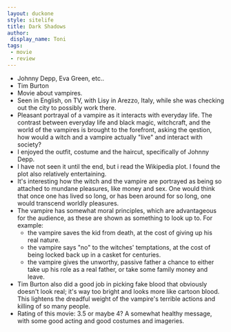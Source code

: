 ```yaml
---
layout: duckone
style: sitelife
title: Dark Shadows
author: 
 display_name: Toni
tags:
 - movie
 - review
---
```


* Johnny Depp, Eva Green, etc..
* Tim Burton
* Movie about vampires.
* Seen in English, on TV, with Lisy in Arezzo, Italy, while she was checking out the city to possibly work there.
* Pleasant portrayal of a vampire as it interacts with everyday life. The contrast between everyday life and black magic, witchcraft, and the world of the vampires is brought to the forefront, asking the qestion, how would a witch and a vampire actually "live" and interact with society?
* I enjoyed the outfit, costume and the haircut, specifically of Johnny Depp.
* I have not seen it until the end, but i read the Wikipedia plot. I found the plot also relatively entertaining.
* It's interesting how the witch and the vampire are portrayed as being so attached to mundane pleasures, like money and sex. One would think that once one has lived so long, or has been around for so long, one would transcend worldly pleasures.
* The vampire has somewhat moral principles, which are advantageous for the audience, as these are shown as something to look up to. For example: 
  * the vampire saves the kid from death, at the cost of giving up his real nature. 
  * the vampire says "no" to the witches' temptations, at the cost of being locked back up in a casket for centuries.
  * the vampire gives the unworthy, passive father a chance to either take up his role as a real father, or take some family money and leave.
* Tim Burton also did a good job in picking fake blood that obviously doesn't look real; it's way too bright and looks more like cartoon blood. This lightens the dreadful weight of the vampire's terrible actions and killing of so many people.
* Rating of this movie: 3.5 or maybe 4? A somewhat healthy message, with some good acting and good costumes and imageries.

